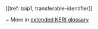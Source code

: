 [[tref: toip1, transferable-identifier]]

~ More in <a href="https://weboftrust.github.io/WOT-terms/docs/glossary/transferable-identifier">extended KERI glossary</a>
